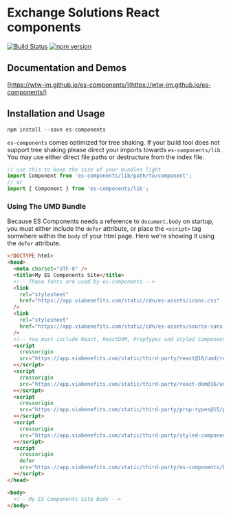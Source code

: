 # Exchange Solutions React components

[![Build Status](https://travis-ci.com/WTW-IM/es-components.svg?branch=main)](https://travis-ci.com/WTW-IM/es-components)
[![npm version](https://badge.fury.io/js/es-components.svg)](https://badge.fury.io/js/es-components)

## Documentation and Demos

[https://wtw-im.github.io/es-components/](https://wtw-im.github.io/es-components/)

## Installation and Usage

```shell
npm install --save es-components
```

`es-components` comes optimized for tree shaking. If your build tool does not support tree shaking please direct your imports towards `es-components/lib`.
You may use either direct file paths or destructure from the index file.

```js
// use this to keep the size of your bundles light
import Component from 'es-components/lib/path/to/component';
// or
import { Component } from 'es-components/lib';
```

### Using The UMD Bundle

Because ES Components needs a reference to `document.body` on startup, you must either include the `defer` attribute, or place the `<script>` tag somwhere within the `body` of your html page. Here we're showing it using the `defer` attribute.

```html
<!DOCTYPE html>
<head>
  <meta charset="UTF-8" />
  <title>My ES Components Site</title>
  <!-- These fonts are used by es-components -->
  <link
    rel="stylesheet"
    href="https://app.viabenefits.com/static/cdn/es-assets/icons.css"
  />
  <link
    rel="stylesheet"
    href="https://app.viabenefits.com/static/cdn/es-assets/source-sans-pro.css"
  />
  <!-- You must include React, ReactDOM, PropTypes and Styled Components. ES Components depends on those packages. -->
  <script
    crossorigin
    src="https://app.viabenefits.com/static/third-party/react@16/umd/react.production.min.js"
  ></script>
  <script
    crossorigin
    src="https://app.viabenefits.com/static/third-party/react-dom@16/umd/react-dom.production.min.js"
  ></script>
  <script
    crossorigin
    src="https://app.viabenefits.com/static/third-party/prop-types@15/prop-types.js"
  ></script>
  <script
    crossorigin
    src="https://app.viabenefits.com/static/third-party/styled-components/dist/styled-components.min.js"
  ></script>
  <script
    crossorigin
    defer
    src="https://app.viabenefits.com/static/third-party/es-components/bundle/main.min.js"
  ></script>
</head>

<body>
  <!-- My ES Components Site Body -->
</body>
```
